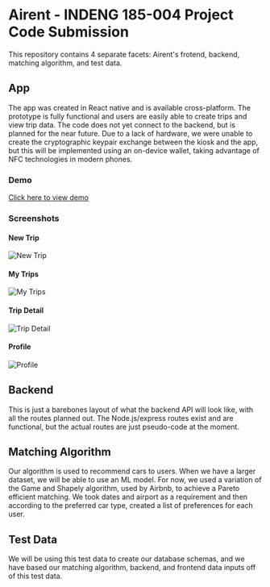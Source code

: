 # Airent - INDENG 185-004 Project Code Submission
This repository contains 4 separate facets: Airent's frotend, backend, matching algorithm, and test data.

## App
The app was created in React native and is available cross-platform. The prototype is fully functional and users are easily able to create trips and view trip data. The code does not yet connect to the backend, but is planned for the near future. Due to a lack of hardware, we were unable to create the cryptographic keypair exchange between the kiosk and the app, but this will be implemented using an on-device wallet, taking advantage of NFC technologies in modern phones.

### Demo
[Click here to view demo](https://www.youtube.com/embed/TOetN3hkpUM)

### Screenshots
#### New Trip
![New Trip](./readme-assets/new_trip.PNG)

#### My Trips
![My Trips](./readme-assets/my_trips.PNG)

#### Trip Detail
![Trip Detail](./readme-assets/trip_detail.PNG)

#### Profile
![Profile](./readme-assets/profile.PNG)

## Backend
This is just a barebones layout of what the backend API will look like, with all the routes planned out. The Node.js/express routes exist and are functional, but the actual routes are just pseudo-code at the moment.

## Matching Algorithm
Our algorithm is used to recommend cars to users. When we have a larger dataset, we will be able to use an ML model. For now, we used a variation of the Game and Shapely algorithm, used by Airbnb, to achieve a Pareto efficient matching. We took dates and airport as a requirement and then according to the preferred car type, created a list of preferences for each user.

## Test Data
We will be using this test data to create our database schemas, and we have based our matching algorithm, backend, and frontend data inputs off of this test data.
